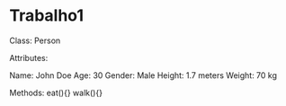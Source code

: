 # Trabalho1
 
Class: Person

Attributes:

Name: John Doe
Age: 30
Gender: Male
Height: 1.7 meters
Weight: 70 kg

Methods:
eat(){}
walk(){}
